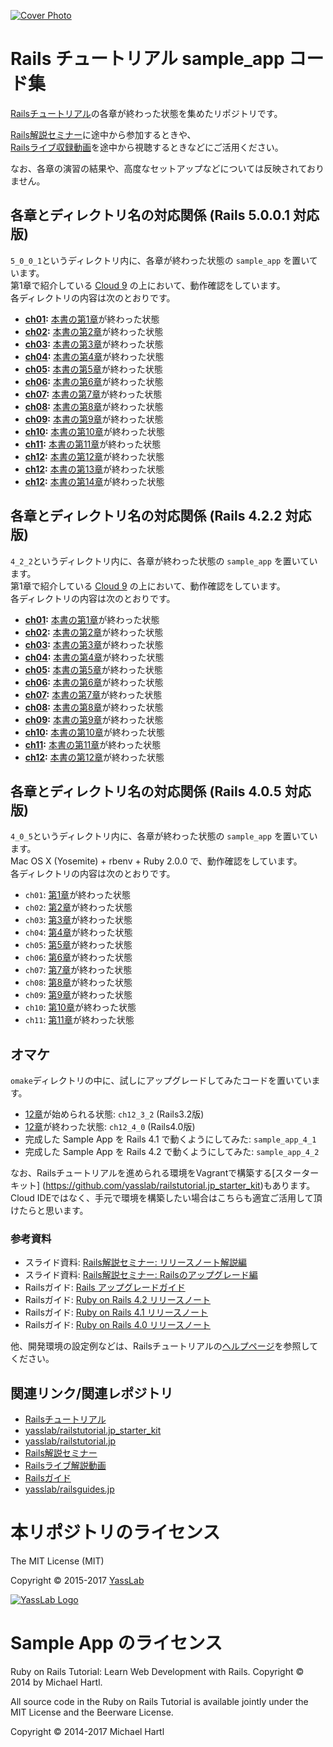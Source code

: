 [![Cover Photo](https://raw.githubusercontent.com/yasslab/sample_apps/master/cover.png)](http://railstutorial.jp/)

# Rails チュートリアル sample_app コード集

[Railsチュートリアル](http://railstutorial.jp/)の各章が終わった状態を集めたリポジトリです。   

[Rails解説セミナー](http://railstutorial.jp/seminars)に途中から参加するときや、   
[Railsライブ収録動画](http://railstutorial.jp/seminars#record)を途中から視聴するときなどにご活用ください。

なお、各章の演習の結果や、高度なセットアップなどについては反映されておりません。

## 各章とディレクトリ名の対応関係 (Rails 5.0.0.1 対応版)

`5_0_0_1`というディレクトリ内に、各章が終わった状態の `sample_app` を置いています。   
第1章で紹介している [Cloud 9](https://c9.io/) の上において、動作確認をしています。   
各ディレクトリの内容は次のとおりです。

- __[ch01](https://github.com/yasslab/sample_apps/tree/master/5_0_0_1/ch01):__ [本書の第1章](#)が終わった状態
- __[ch02](https://github.com/yasslab/sample_apps/tree/master/5_0_0_1/ch02):__ [本書の第2章](#)が終わった状態
- __[ch03](https://github.com/yasslab/sample_apps/tree/master/5_0_0_1/ch03):__ [本書の第3章](#)が終わった状態
- __[ch04](https://github.com/yasslab/sample_apps/tree/master/5_0_0_1/ch04):__ [本書の第4章](#)が終わった状態
- __[ch05](https://github.com/yasslab/sample_apps/tree/master/5_0_0_1/ch05):__ [本書の第5章](#)が終わった状態
- __[ch06](https://github.com/yasslab/sample_apps/tree/master/5_0_0_1/ch06):__ [本書の第6章](#)が終わった状態
- __[ch07](https://github.com/yasslab/sample_apps/tree/master/5_0_0_1/ch07):__ [本書の第7章](#)が終わった状態
- __[ch08](https://github.com/yasslab/sample_apps/tree/master/5_0_0_1/ch09):__ [本書の第8章](#)が終わった状態
- __[ch09](https://github.com/yasslab/sample_apps/tree/master/5_0_0_1/ch09):__ [本書の第9章](#)が終わった状態
- __[ch10](https://github.com/yasslab/sample_apps/tree/master/5_0_0_1/ch10):__ [本書の第10章](#)が終わった状態
- __[ch11](https://github.com/yasslab/sample_apps/tree/master/5_0_0_1/ch11):__ [本書の第11章](#)が終わった状態
- __[ch12](https://github.com/yasslab/sample_apps/tree/master/5_0_0_1/ch12):__ [本書の第12章](#)が終わった状態
- __[ch12](https://github.com/yasslab/sample_apps/tree/master/5_0_0_1/ch12):__ [本書の第13章](#)が終わった状態
- __[ch12](https://github.com/yasslab/sample_apps/tree/master/5_0_0_1/ch12):__ [本書の第14章](#)が終わった状態

## 各章とディレクトリ名の対応関係 (Rails 4.2.2 対応版)

`4_2_2`というディレクトリ内に、各章が終わった状態の `sample_app` を置いています。   
第1章で紹介している [Cloud 9](https://c9.io/) の上において、動作確認をしています。   
各ディレクトリの内容は次のとおりです。

- __[ch01](https://github.com/yasslab/sample_apps/tree/master/4_2_2/ch01):__ [本書の第1章](http://railstutorial.jp/chapters/beginning?version=4.2#cha-beginning)が終わった状態
- __[ch02](https://github.com/yasslab/sample_apps/tree/master/4_2_2/ch02):__ [本書の第2章](http://railstutorial.jp/chapters/toy_app?version=4.2#top)が終わった状態
- __[ch03](https://github.com/yasslab/sample_apps/tree/master/4_2_2/ch03):__ [本書の第3章](http://railstutorial.jp/chapters/static_pages?version=4.2#cha-static_pages)が終わった状態
- __[ch04](https://github.com/yasslab/sample_apps/tree/master/4_2_2/ch04):__ [本書の第4章](http://railstutorial.jp/chapters/rails_flavored_ruby?version=4.2#cha-rails_flavored_ruby)が終わった状態
- __[ch05](https://github.com/yasslab/sample_apps/tree/master/4_2_2/ch05):__ [本書の第5章](http://railstutorial.jp/chapters/filling_in_the_layout?version=4.2#cha-filling_in_the_layout)が終わった状態
- __[ch06](https://github.com/yasslab/sample_apps/tree/master/4_2_2/ch06):__ [本書の第6章](http://railstutorial.jp/chapters/modeling_users?version=4.2#cha-modeling_users)が終わった状態
- __[ch07](https://github.com/yasslab/sample_apps/tree/master/4_2_2/ch07):__ [本書の第7章](http://railstutorial.jp/chapters/sign_up?version=4.2#cha-sign_up)が終わった状態
- __[ch08](https://github.com/yasslab/sample_apps/tree/master/4_2_2/ch09):__ [本書の第8章](http://railstutorial.jp/chapters/log_in_log_out?version=4.2#cha-log_in_log_out)が終わった状態
- __[ch09](https://github.com/yasslab/sample_apps/tree/master/4_2_2/ch09):__ [本書の第9章](http://railstutorial.jp/chapters/updating_and_deleting_users?version=4.2#cha-updating_showing_and_deleting_users)が終わった状態
- __[ch10](https://github.com/yasslab/sample_apps/tree/master/4_2_2/ch10):__ [本書の第10章](http://railstutorial.jp/chapters/account_activation_password_reset?version=4.2#cha-account_activation_and_password_reset)が終わった状態
- __[ch11](https://github.com/yasslab/sample_apps/tree/master/4_2_2/ch11):__ [本書の第11章](http://railstutorial.jp/chapters/user_microposts?version=4.2#cha-user_microposts)が終わった状態
- __[ch12](https://github.com/yasslab/sample_apps/tree/master/4_2_2/ch12):__ [本書の第12章](http://railstutorial.jp/chapters/following_users?version=4.2#cha-following_users)が終わった状態


## 各章とディレクトリ名の対応関係 (Rails 4.0.5 対応版)

`4_0_5`というディレクトリ内に、各章が終わった状態の `sample_app` を置いています。   
Mac OS X (Yosemite) + rbenv + Ruby 2.0.0 で、動作確認をしています。   
各ディレクトリの内容は次のとおりです。

- `ch01`: [第1章](http://railstutorial.jp/chapters/beginning?version=4.0#top)が終わった状態
- `ch02`: [第2章](http://railstutorial.jp/chapters/a-demo-app?version=4.0#top)が終わった状態
- `ch03`: [第3章](http://railstutorial.jp/chapters/static-pages?version=4.0#top)が終わった状態
- `ch04`: [第4章](http://railstutorial.jp/chapters/rails-flavored-ruby?version=4.0#top)が終わった状態
- `ch05`: [第5章](http://railstutorial.jp/chapters/filling-in-the-layout?version=4.0#top)が終わった状態
- `ch06`: [第6章](http://railstutorial.jp/chapters/modeling-users?version=4.0#top)が終わった状態
- `ch07`: [第7章](http://railstutorial.jp/chapters/sign-up?version=4.0#top)が終わった状態
- `ch08`: [第8章](http://railstutorial.jp/chapters/sign-in-sign-out?version=4.0#top)が終わった状態
- `ch09`: [第9章](http://railstutorial.jp/chapters/updating-showing-and-deleting-users?version=4.0#top)が終わった状態
- `ch10`: [第10章](http://railstutorial.jp/chapters/user-microposts?version=4.0#top)が終わった状態
- `ch11`: [第11章](http://railstutorial.jp/chapters/following-users?version=4.0#top)が終わった状態

## オマケ

`omake`ディレクトリの中に、試しにアップグレードしてみたコードを置いています。

- [12章](http://railstutorial.jp/chapters/supplement?version=3.2#top)が始められる状態: `ch12_3_2` (Rails3.2版)
- [12章](http://railstutorial.jp/chapters/supplement?version=3.2#top)が終わった状態: `ch12_4_0` (Rails4.0版)
- 完成した Sample App を Rails 4.1 で動くようにしてみた: `sample_app_4_1`
- 完成した Sample App を Rails 4.2 で動くようにしてみた: `sample_app_4_2`

なお、Railsチュートリアルを進められる環境をVagrantで構築する[スターターキット] (https://github.com/yasslab/railstutorial.jp_starter_kit)もあります。    
Cloud IDEではなく、手元で環境を構築したい場合はこちらも適宜ご活用して頂けたらと思います。

### 参考資料

- スライド資料: [Rails解説セミナー: リリースノート解説編](http://www.slideshare.net/yasulab/rails-50634204)
- スライド資料: [Rails解説セミナー: Railsのアップグレード編](http://www.slideshare.net/yasulab/rails-rails)
- Railsガイド: [Rails アップグレードガイド](http://railsguides.jp/upgrading_ruby_on_rails.html)
- Railsガイド: [Ruby on Rails 4.2 リリースノート](http://railsguides.jp/4_2_release_notes.html)
- Railsガイド: [Ruby on Rails 4.1 リリースノート](http://railsguides.jp/4_1_release_notes.html)
- Railsガイド: [Ruby on Rails 4.0 リリースノート](http://railsguides.jp/4_0_release_notes.html)

他、開発環境の設定例などは、Railsチュートリアルの[ヘルプページ](http://railstutorial.jp/help)を参照してください。


## 関連リンク/関連レポジトリ

- [Railsチュートリアル](https://railstutorial.jp)
- [yasslab/railstutorial.jp_starter_kit](https://github.com/yasslab/railstutorial.jp_starter_kit)
- [yasslab/railstutorial.jp](https://github.com/yasslab/railstutorial.jp)
- [Rails解説セミナー](https://railstutorial.jp/seminars)
- [Railsライブ解説動画](https://railstutorial.jp/seminars#record)
- [Railsガイド](https://railsguides.jp)
- [yasslab/railsguides.jp](https://github.com/yasslab/railsguides.jp)

# 本リポジトリのライセンス

The MIT License (MIT)

Copyright &copy; 2015-2017 [YassLab](https://yasslab.jp)

[![YassLab Logo](https://yasslab.jp/img/logo_rect_copy.png)](https://yasslab.jp)

# Sample App のライセンス

Ruby on Rails Tutorial: Learn Web Development with Rails. Copyright © 2014 by Michael Hartl.

All source code in the Ruby on Rails Tutorial is available jointly under the MIT License and the Beerware License.

Copyright &copy; 2014-2017 Michael Hartl

